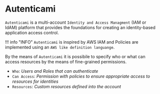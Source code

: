 # Autenticami

`Autenticami` is a multi-account `Identity and Access Managment` (IAM or IdAM) platform that provides the foundations for creating an identity-based application access control.

!!! info "INFO"
    `Autenticami` is inspired by AWS IAM and Policies are implemented using an `AWS like definition languange`.

By the means of `Autenticami` it is possibile to specify who or what can access resources by the means of fine-grained permissions.

- `Who`: *Users and Roles that can authenticate*
- `Can Access`: *Permission with policies to ensure appropriate access to resources for identities*
- `Resources`: *Custom resources defined into the account*
